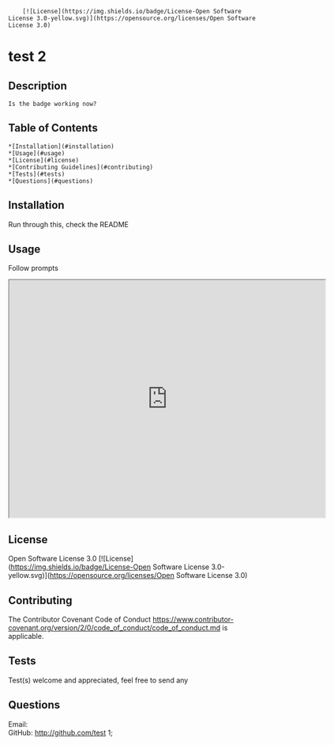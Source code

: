 
        [![License](https://img.shields.io/badge/License-Open Software License 3.0-yellow.svg)](https://opensource.org/licenses/Open Software License 3.0)

# test 2  

## Description   
    Is the badge working now?

## Table of Contents 
    *[Installation](#installation) 
    *[Usage](#usage)
    *[License](#license) 
    *[Contributing Guidelines](#contributing) 
    *[Tests](#tests) 
    *[Questions](#questions)


## Installation  
Run through this, check the README

## Usage  
Follow prompts
<iframe src="https://drive.google.com/file/d/1SG2Glr5Fx_iS49lccHiWTD1TQ1r6WolC/preview" width="640" height="480"></iframe>

## License  
Open Software License 3.0 
[![License](https://img.shields.io/badge/License-Open Software License 3.0-yellow.svg)](https://opensource.org/licenses/Open Software License 3.0)

## Contributing 

The Contributor Covenant Code of Conduct 
https://www.contributor-covenant.org/version/2/0/code_of_conduct/code_of_conduct.md is applicable. 

## Tests  
Test(s) welcome and appreciated, feel free to send any 

## Questions 
Email:   
GitHub: http://github.com/test 1;

